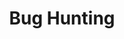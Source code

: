 ---
layout: layouts/page.njk
title: Bug Hunting
description: Debug and fix one of the broken designs provided. Anything broken can be solved using the code we've covered in class.
image:
---